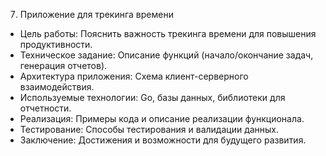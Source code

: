 7. Приложение для трекинга времени
- Цель работы: Пояснить важность трекинга времени для повышения продуктивности.
- Техническое задание: Описание функций (начало/окончание задач, генерация
отчетов).
- Архитектура приложения: Схема клиент-серверного взаимодействия.
- Используемые технологии: Go, базы данных, библиотеки для отчетности.
- Реализация: Примеры кода и описание реализации функционала.
- Тестирование: Способы тестирования и валидации данных.
- Заключение: Достижения и возможности для будущего развития.
